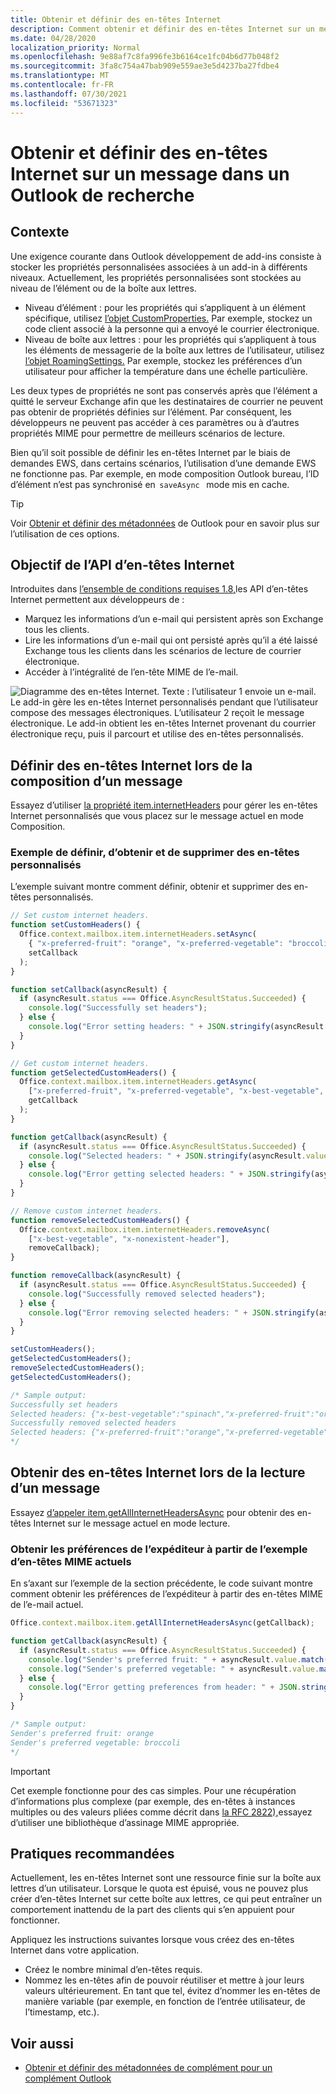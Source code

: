 ```yaml
---
title: Obtenir et définir des en-têtes Internet
description: Comment obtenir et définir des en-têtes Internet sur un message dans un Outlook de recherche.
ms.date: 04/28/2020
localization_priority: Normal
ms.openlocfilehash: 9e88af7c8fa996fe3b6164ce1fc04b6d77b048f2
ms.sourcegitcommit: 3fa8c754a47bab909e559ae3e5d4237ba27fdbe4
ms.translationtype: MT
ms.contentlocale: fr-FR
ms.lasthandoff: 07/30/2021
ms.locfileid: "53671323"
---
```

# <a name="get-and-set-internet-headers-on-a-message-in-an-outlook-add-in"></a>Obtenir et définir des en-têtes Internet sur un message dans un Outlook de recherche

## <a name="background"></a>Contexte

Une exigence courante dans Outlook développement de add-ins consiste à stocker les propriétés personnalisées associées à un add-in à différents niveaux. Actuellement, les propriétés personnalisées sont stockées au niveau de l’élément ou de la boîte aux lettres.

- Niveau d’élément : pour les propriétés qui s’appliquent à un élément spécifique, utilisez [l’objet CustomProperties.](/javascript/api/outlook/office.customproperties) Par exemple, stockez un code client associé à la personne qui a envoyé le courrier électronique.
- Niveau de boîte aux lettres : pour les propriétés qui s’appliquent à tous les éléments de messagerie de la boîte aux lettres de l’utilisateur, utilisez [l’objet RoamingSettings.](/javascript/api/outlook/office.roamingsettings) Par exemple, stockez les préférences d’un utilisateur pour afficher la température dans une échelle particulière.

Les deux types de propriétés ne sont pas conservés après que l’élément a quitté le serveur Exchange afin que les destinataires de courrier ne peuvent pas obtenir de propriétés définies sur l’élément. Par conséquent, les développeurs ne peuvent pas accéder à ces paramètres ou à d’autres propriétés MIME pour permettre de meilleurs scénarios de lecture.

Bien qu’il soit possible de définir les en-têtes Internet par le biais de demandes EWS, dans certains scénarios, l’utilisation d’une demande EWS ne fonctionne pas. Par exemple, en mode composition Outlook bureau, l’ID d’élément n’est pas synchronisé en  `saveAsync`   mode mis en cache.

> [!TIP]
> Voir [Obtenir et définir des métadonnées](metadata-for-an-outlook-add-in.md) de Outlook pour en savoir plus sur l’utilisation de ces options.

## <a name="purpose-of-the-internet-headers-api"></a>Objectif de l’API d’en-têtes Internet

Introduites dans [l’ensemble de conditions requises 1.8,](../reference/objectmodel/requirement-set-1.8/outlook-requirement-set-1.8.md)les API d’en-têtes Internet permettent aux développeurs de :

- Marquez les informations d’un e-mail qui persistent après son Exchange tous les clients.
- Lire les informations d’un e-mail qui ont persisté après qu’il a été laissé Exchange tous les clients dans les scénarios de lecture de courrier électronique.
- Accéder à l’intégralité de l’en-tête MIME de l’e-mail.

![Diagramme des en-têtes Internet. Texte : l’utilisateur 1 envoie un e-mail. Le add-in gère les en-têtes Internet personnalisés pendant que l’utilisateur compose des messages électroniques. L’utilisateur 2 reçoit le message électronique. Le add-in obtient les en-têtes Internet provenant du courrier électronique reçu, puis il parcourt et utilise des en-têtes personnalisés.](../images/outlook-internet-headers.png)

## <a name="set-internet-headers-while-composing-a-message"></a>Définir des en-têtes Internet lors de la composition d’un message

Essayez d’utiliser [la propriété item.internetHeaders](/javascript/api/outlook/office.messagecompose#internetHeaders) pour gérer les en-têtes Internet personnalisés que vous placez sur le message actuel en mode Composition.

### <a name="set-get-and-remove-custom-headers-example"></a>Exemple de définir, d’obtenir et de supprimer des en-têtes personnalisés

L’exemple suivant montre comment définir, obtenir et supprimer des en-têtes personnalisés.

```js
// Set custom internet headers.
function setCustomHeaders() {
  Office.context.mailbox.item.internetHeaders.setAsync(
    { "x-preferred-fruit": "orange", "x-preferred-vegetable": "broccoli", "x-best-vegetable": "spinach" },
    setCallback
  );
}

function setCallback(asyncResult) {
  if (asyncResult.status === Office.AsyncResultStatus.Succeeded) {
    console.log("Successfully set headers");
  } else {
    console.log("Error setting headers: " + JSON.stringify(asyncResult.error));
  }
}

// Get custom internet headers.
function getSelectedCustomHeaders() {
  Office.context.mailbox.item.internetHeaders.getAsync(
    ["x-preferred-fruit", "x-preferred-vegetable", "x-best-vegetable", "x-nonexistent-header"],
    getCallback
  );
}

function getCallback(asyncResult) {
  if (asyncResult.status === Office.AsyncResultStatus.Succeeded) {
    console.log("Selected headers: " + JSON.stringify(asyncResult.value));
  } else {
    console.log("Error getting selected headers: " + JSON.stringify(asyncResult.error));
  }
}

// Remove custom internet headers.
function removeSelectedCustomHeaders() {
  Office.context.mailbox.item.internetHeaders.removeAsync(
    ["x-best-vegetable", "x-nonexistent-header"],
    removeCallback);
}

function removeCallback(asyncResult) {
  if (asyncResult.status === Office.AsyncResultStatus.Succeeded) {
    console.log("Successfully removed selected headers");
  } else {
    console.log("Error removing selected headers: " + JSON.stringify(asyncResult.error));
  }
}

setCustomHeaders();
getSelectedCustomHeaders();
removeSelectedCustomHeaders();
getSelectedCustomHeaders();

/* Sample output:
Successfully set headers
Selected headers: {"x-best-vegetable":"spinach","x-preferred-fruit":"orange","x-preferred-vegetable":"broccoli"}
Successfully removed selected headers
Selected headers: {"x-preferred-fruit":"orange","x-preferred-vegetable":"broccoli"}
*/
```

## <a name="get-internet-headers-while-reading-a-message"></a>Obtenir des en-têtes Internet lors de la lecture d’un message

Essayez [d’appeler item.getAllInternetHeadersAsync](/javascript/api/outlook/office.messageread#getAllInternetHeadersAsync_options__callback_) pour obtenir des en-têtes Internet sur le message actuel en mode lecture.

### <a name="get-sender-preferences-from-current-mime-headers-example"></a>Obtenir les préférences de l’expéditeur à partir de l’exemple d’en-têtes MIME actuels

En s’axant sur l’exemple de la section précédente, le code suivant montre comment obtenir les préférences de l’expéditeur à partir des en-têtes MIME de l’e-mail actuel.

```js
Office.context.mailbox.item.getAllInternetHeadersAsync(getCallback);

function getCallback(asyncResult) {
  if (asyncResult.status === Office.AsyncResultStatus.Succeeded) {
    console.log("Sender's preferred fruit: " + asyncResult.value.match(/x-preferred-fruit:.*/gim)[0].slice(19));
    console.log("Sender's preferred vegetable: " + asyncResult.value.match(/x-preferred-vegetable:.*/gim)[0].slice(23));
  } else {
    console.log("Error getting preferences from header: " + JSON.stringify(asyncResult.error));
  }
}

/* Sample output:
Sender's preferred fruit: orange
Sender's preferred vegetable: broccoli
*/
```

> [!IMPORTANT]
> Cet exemple fonctionne pour des cas simples. Pour une récupération d’informations plus complexe (par exemple, des en-têtes à instances multiples ou des valeurs pliées comme décrit dans [la RFC 2822),](https://tools.ietf.org/html/rfc2822)essayez d’utiliser une bibliothèque d’assinage MIME appropriée.

## <a name="recommended-practices"></a>Pratiques recommandées

Actuellement, les en-têtes Internet sont une ressource finie sur la boîte aux lettres d’un utilisateur. Lorsque le quota est épuisé, vous ne pouvez plus créer d’en-têtes Internet sur cette boîte aux lettres, ce qui peut entraîner un comportement inattendu de la part des clients qui s’en appuient pour fonctionner.

Appliquez les instructions suivantes lorsque vous créez des en-têtes Internet dans votre application.

- Créez le nombre minimal d’en-têtes requis.
- Nommez les en-têtes afin de pouvoir réutiliser et mettre à jour leurs valeurs ultérieurement. En tant que tel, évitez d’nommer les en-têtes de manière variable (par exemple, en fonction de l’entrée utilisateur, de l’timestamp, etc.).

## <a name="see-also"></a>Voir aussi

- [Obtenir et définir des métadonnées de complément pour un complément Outlook](metadata-for-an-outlook-add-in.md)
